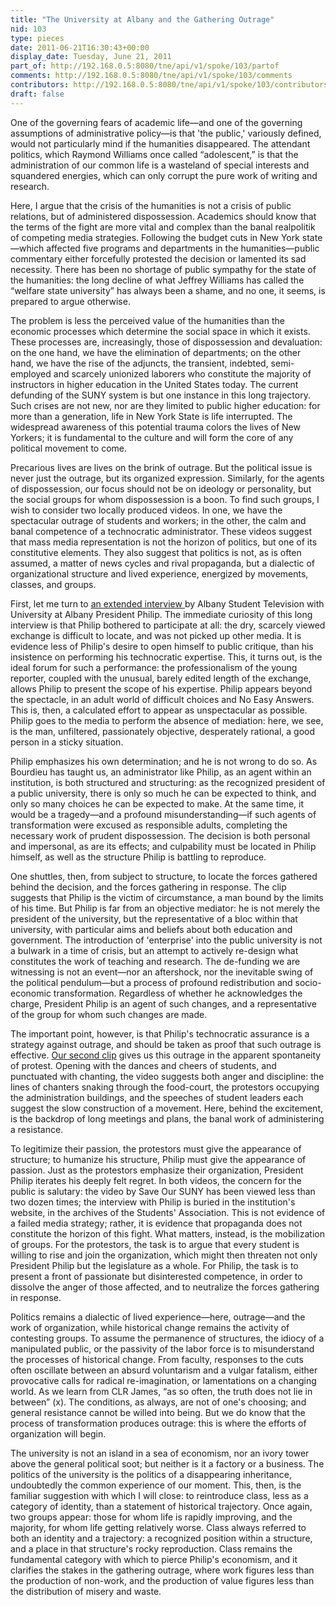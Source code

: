 ```yaml
---
title: "The University at Albany and the Gathering Outrage"
nid: 103
type: pieces
date: 2011-06-21T16:30:43+00:00
display_date: Tuesday, June 21, 2011
part_of: http://192.168.0.5:8080/tne/api/v1/spoke/103/partof
comments: http://192.168.0.5:8080/tne/api/v1/spoke/103/comments
contributors: http://192.168.0.5:8080/tne/api/v1/spoke/103/contributors
draft: false
---
```


 One of the governing fears of academic life—and one of the governing assumptions of administrative policy—is that 'the public,' variously defined, would not particularly mind if the humanities disappeared. The attendant politics, which Raymond Williams once called “adolescent,” is that the administration of our common life is a wasteland of special interests and squandered energies, which can only corrupt the pure work of writing and research.

 Here, I argue that the crisis of the humanities is not a crisis of public relations, but of administered dispossession. Academics should know that the terms of the fight are more vital and complex than the banal realpolitik of competing media strategies. Following the budget cuts in New York state—which affected five programs and departments in the humanities—public commentary either forcefully protested the decision or lamented its sad necessity. There has been no shortage of public sympathy for the state of the humanities: the long decline of what Jeffrey Williams has called the “welfare state university” has always been a shame, and no one, it seems, is prepared to argue otherwise.

 The problem is less the perceived value of the humanities than the economic processes which determine the social space in which it exists. These processes are, increasingly, those of dispossession and devaluation: on the one hand, we have the elimination of departments; on the other hand, we have the rise of the adjuncts, the transient, indebted, semi-employed and scarcely unionized laborers who constitute the majority of instructors in higher education in the United States today. The current defunding of the SUNY system is but one instance in this long trajectory. Such crises are not new, nor are they limited to public higher education: for more than a generation, life in New York State is life interrupted. The widespread awareness of this potential trauma colors the lives of New Yorkers; it is fundamental to the culture and will form the core of any political movement to come.

 Precarious lives are lives on the brink of outrage. But the political issue is never just the outrage, but its organized expression. Similarly, for the agents of dispossession, our focus should not be on ideology or personality, but the social groups for whom dispossession is a boon. To find such groups, I wish to consider two locally produced videos. In one, we have the spectacular outrage of students and workers; in the other, the calm and banal competence of a technocratic administrator. These videos suggest that mass media representation is not the horizon of politics, but one of its constitutive elements. They also suggest that politics is not, as is often assumed, a matter of news cycles and rival propaganda, but a dialectic of organizational structure and lived experience, energized by movements, classes, and groups.

 First, let me turn to [an extended interview ](http://ualbanysa.blogspot.com/2010/11/atv-interview-with-george-philip.htmll)by Albany Student Television with University at Albany President Philip. The immediate curiosity of this long interview is that Philip bothered to participate at all: the dry, scarcely viewed exchange is difficult to locate, and was not picked up other media. It is evidence less of Philip's desire to open himself to public critique, than his insistence on performing his technocratic expertise. This, it turns out, is the ideal forum for such a performance: the professionalism of the young reporter, coupled with the unusual, barely edited length of the exchange, allows Philip to present the scope of his expertise. Philip appears beyond the spectacle, in an adult world of difficult choices and No Easy Answers. This is, then, a calculated effort to appear as unspectacular as possible. Philip goes to the media to perform the absence of mediation: here, we see, is the man, unfiltered, passionately objective, desperately rational, a good person in a sticky situation.

 Philip emphasizes his own determination; and he is not wrong to do so. As Bourdieu has taught us, an administrator like Philip, as an agent within an institution, is both structured and structuring: as the recognized president of a public university, there is only so much he can be expected to think, and only so many choices he can be expected to make. At the same time, it would be a tragedy—and a profound misunderstanding—if such agents of transformation were excused as responsible adults, completing the necessary work of prudent dispossession. The decision is both personal and impersonal, as are its effects; and culpability must be located in Philip himself, as well as the structure Philip is battling to reproduce.

 One shuttles, then, from subject to structure, to locate the forces gathered behind the decision, and the forces gathering in response. The clip suggests that Philip is the victim of circumstance, a man bound by the limits of his time. But Philip is far from an objective mediator: he is not merely the president of the university, but the representative of a bloc within that university, with particular aims and beliefs about both education and government. The introduction of 'enterprise' into the public university is not a bulwark in a time of crisis, but an attempt to actively re-design what constitutes the work of teaching and research. The de-funding we are witnessing is not an event—nor an aftershock, nor the inevitable swing of the political pendulum—but a process of profound redistribution and socio-economic transformation. Regardless of whether he acknowledges the charge, President Philip is an agent of such changes, and a representative of the group for whom such changes are made.

 The important point, however, is that Philip's technocratic assurance is a strategy against outrage, and should be taken as proof that such outrage is effective. [Our second clip](http://www.youtube.com/watch?v=_T0N0mj11j8) gives us this outrage in the apparent spontaneity of protest. Opening with the dances and cheers of students, and punctuated with chanting, the video suggests both anger and discipline: the lines of chanters snaking through the food-court, the protestors occupying the administration buildings, and the speeches of student leaders each suggest the slow construction of a movement. Here, behind the excitement, is the backdrop of long meetings and plans, the banal work of administering a resistance.

 To legitimize their passion, the protestors must give the appearance of structure; to humanize his structure, Philip must give the appearance of passion. Just as the protestors emphasize their organization, President Philip iterates his deeply felt regret. In both videos, the concern for the public is salutary: the video by Save Our SUNY has been viewed less than two dozen times; the interview with Philip is buried in the institution's website, in the archives of the Students' Association. This is not evidence of a failed media strategy; rather, it is evidence that propaganda does not constitute the horizon of this fight. What matters, instead, is the mobilization of groups. For the protestors, the task is to argue that every student is willing to rise and join the organization, which might then threaten not only President Philip but the legislature as a whole. For Philip, the task is to present a front of passionate but disinterested competence, in order to dissolve the anger of those affected, and to neutralize the forces gathering in response.

 Politics remains a dialectic of lived experience—here, outrage—and the work of organization, while historical change remains the activity of contesting groups. To assume the permanence of structures, the idiocy of a manipulated public, or the passivity of the labor force is to misunderstand the processes of historical change. From faculty, responses to the cuts often oscillate between an absurd voluntarism and a vulgar fatalism, either provocative calls for radical re-imagination, or lamentations on a changing world. As we learn from CLR James, “as so often, the truth does not lie in between” (x). The conditions, as always, are not of one's choosing; and general resistance cannot be willed into being. But we do know that the process of transformation produces outrage: this is where the efforts of organization will begin.

 The university is not an island in a sea of economism, nor an ivory tower above the general political soot; but neither is it a factory or a business. The politics of the university is the politics of a disappearing inheritance, undoubtedly the common experience of our moment. This, then, is the familiar suggestion with which I will close: to reintroduce class, less as a category of identity, than a statement of historical trajectory. Once again, two groups appear: those for whom life is rapidly improving, and the majority, for whom life getting relatively worse. Class always referred to both an identity and a trajectory: a recognized position within a structure, and a place in that structure's rocky reproduction. Class remains the fundamental category with which to pierce Philip's economism, and it clarifies the stakes in the gathering outrage, where work figures less than the production of non-work, and the production of value figures less than the distribution of misery and waste.
